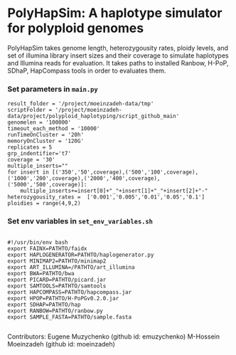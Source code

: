# PolyHapSim: A haplotype simulator for polyploid genomes

PolyHapSim takes genome length, heterozygousity rates, ploidy levels, and set of illumina library insert sizes and their coverage to simulate haplotypes and Illumina reads for evaluation.
It takes paths to installed Ranbow, H-PoP, SDhaP, HapCompass tools in order to evaluates them. 

### Set parameters in `main.py`

```
result_folder = '/project/moeinzadeh-data/tmp'
scriptFolder = '/project/moeinzadeh-data/project/polyploid_haplotyping/script_github_main'
genomelen = '100000'
timeout_each_method = '10000'
runTimeOnCluster = '20h'
memoryOnCluster = '120G'
replicates = 5
grp_indentifier='t7'
coverage = '30'
multiple_inserts=""
for insert in [('350','50',coverage),('500','100',coverage),('1000','200',coverage),('2000','400',coverage),('5000','500',coverage)]:
    multiple_inserts+=insert[0]+"_"+insert[1]+"_"+insert[2]+"-"
heterozygousity_rates =  ['0.001','0.005','0.01','0.05','0.1']
ploidies = range(4,9,2)
```

### Set env variables in `set_env_variables.sh`
```

#!/usr/bin/env bash 
export FAINX=PATHTO/faidx
export HAPLOGENERATOR=PATHTO/haplogenerator.py
export MINIMAP2=PATHTO/minimap2
export ART_ILLUMINA=/PATHTO/art_illumina
export BWA=PATHTO/bwa
export PICARD=PATHTO/picard.jar
export SAMTOOLS=PATHTO/samtools
export HAPCOMPASS=PATHTO/hapcompass.jar
export HPOP=PATHTO/H-PoPGv0.2.0.jar
export SDHAP=PATHTO/hap
export RANBOW=PATHTO/ranbow.py
export SAMPLE_FASTA=PATHTO/sample.fasta


```


Contributors: 
Eugene Muzychenko (github id: emuzychenko)
M-Hossein Moeinzadeh (github id: moeinzadeh)
